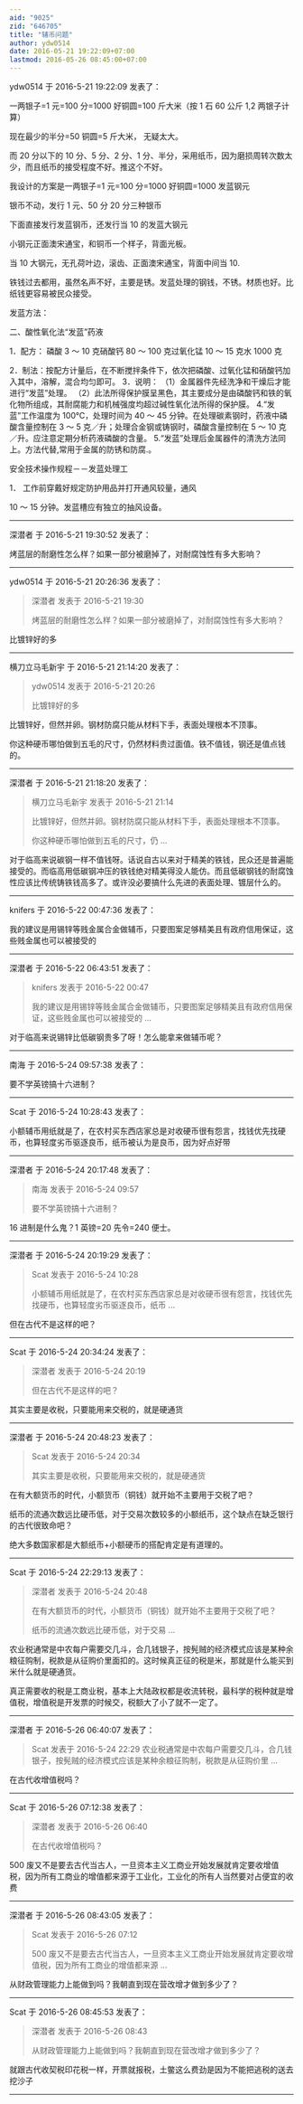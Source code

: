 ```yaml
---
aid: "9025"
zid: "646705"
title: "辅币问题"
author: ydw0514
date: 2016-05-21 19:22:09+07:00
lastmod: 2016-05-26 08:45:00+07:00
---
```


ydw0514 于 2016-5-21 19:22:09 发表了：

一两银子=1 元=100 分=1000 好铜圆=100 斤大米（按 1 石 60 公斤 1,2 两银子计算）

现在最少的半分=50 铜圆=5 斤大米， 无疑太大。

而 20 分以下的 10 分、5 分、2 分、1 分、半分，采用纸币，因为磨损周转次数太少，而且纸币的接受程度不好。推这个不好。

我设计的方案是一两银子=1 元=100 分=1000 好铜圆=1000 发蓝钢元

银币不动，发行 1 元、50 分 20 分三种银币

下面直接发行发蓝钢币，还发行当 10 的发蓝大钢元

小钢元正面澳宋通宝，和铜币一个样子，背面光板。

当 10 大钢元，无孔荷叶边，滚齿、正面澳宋通宝，背面中间当 10.

铁钱过去都用，虽然名声不好，主要是锈。发蓝处理的钢钱，不锈。材质也好。比纸钱更容易被民众接受。

发蓝方法：

二、酸性氧化法“发蓝”药液

1．配方： 磷酸 3 ～ 10 克硝酸钙 80 ～ 100 克过氧化锰 10 ～ 15 克水 1000 克

2．制法：按配方计量后，在不断搅拌条件下，依次把磷酸、过氧化锰和硝酸钙加入其中，溶解，混合均匀即可。 3．说明： （1）金属器件先经洗净和干燥后才能进行“发蓝”处理。 （2）此法所得保护膜呈黑色，其主要成分是由磷酸钙和铁的氧化物所组成，其耐腐能力和机械强度均超过碱性氧化法所得的保护膜。 4.“发蓝”工作温度为 100℃，处理时间为 40 ～ 45 分钟。在处理碳素钢时，药液中磷酸含量控制在 3 ～ 5 克／升；处理合金钢或铸钢时，磷酸含量控制在 5 ～ 10 克／升。应注意定期分析药液磷酸的含量。 5.“发蓝”处理后金属器件的清洗方法同上。方法代替,常用于金属的防锈和防腐.。

安全技术操作规程－－发蓝处理工

1． 工作前穿戴好规定防护用品并打开通风较量，通风

10 ～ 15 分钟。发蓝槽应有独立的抽风设备。

---

深潜者 于 2016-5-21 19:30:52 发表了：

烤蓝层的耐磨性怎么样？如果一部分被磨掉了，对耐腐蚀性有多大影响？

---

ydw0514 于 2016-5-21 20:26:36 发表了：

> 深潜者 发表于 2016-5-21 19:30
>
> 烤蓝层的耐磨性怎么样？如果一部分被磨掉了，对耐腐蚀性有多大影响？

比镀锌好的多

---

横刀立马毛新宇 于 2016-5-21 21:14:20 发表了：

> ydw0514 发表于 2016-5-21 20:26
>
> 比镀锌好的多

比镀锌好，但然并卵。钢材防腐只能从材料下手，表面处理根本不顶事。

你这种硬币哪怕做到五毛的尺寸，仍然材料贵过面值。铁不值钱，钢还是值点钱的。

---

深潜者 于 2016-5-21 21:18:20 发表了：

> 横刀立马毛新宇 发表于 2016-5-21 21:14
>
> 比镀锌好，但然并卵。钢材防腐只能从材料下手，表面处理根本不顶事。
>
> 你这种硬币哪怕做到五毛的尺寸，仍 ...

对于临高来说碳钢一样不值钱呀。话说自古以来对于精美的铁钱，民众还是普遍能接受的。而临高用低碳钢冲压的铁钱绝对精美得没人能仿。而且低碳钢钱的耐腐蚀性应该比传统铸铁钱高多了。或许没必要搞什么先进的表面处理、镀层什么的。

---

knifers 于 2016-5-22 00:47:36 发表了：

我的建议是用锡锌等贱金属合金做辅币，只要图案足够精美且有政府信用保证，这些贱金属也可以被接受的

---

深潜者 于 2016-5-22 06:43:51 发表了：

> knifers 发表于 2016-5-22 00:47
>
> 我的建议是用锡锌等贱金属合金做辅币，只要图案足够精美且有政府信用保证，这些贱金属也可以被接受的 ...

对于临高来说锡锌比低碳钢贵多了呀！怎么能拿来做辅币呢？

---

南海 于 2016-5-24 09:57:38 发表了：

要不学英镑搞十六进制？

---

Scat 于 2016-5-24 10:28:43 发表了：

小额辅币用纸就是了，在农村买东西店家总是对收硬币很有怨言，找钱优先找硬币，也算轻度劣币驱逐良币，纸币被认为是良币，因为好点好带

---

深潜者 于 2016-5-24 20:17:48 发表了：

> 南海 发表于 2016-5-24 09:57
>
> 要不学英镑搞十六进制？

16 进制是什么鬼？1 英镑=20 先令=240 便士。

---

深潜者 于 2016-5-24 20:19:29 发表了：

> Scat 发表于 2016-5-24 10:28
>
> 小额辅币用纸就是了，在农村买东西店家总是对收硬币很有怨言，找钱优先找硬币，也算轻度劣币驱逐良币，纸币 ...

但在古代不是这样的吧？

---

Scat 于 2016-5-24 20:34:24 发表了：

> 深潜者 发表于 2016-5-24 20:19
>
> 但在古代不是这样的吧？

其实主要是收税，只要能用来交税的，就是硬通货

---

深潜者 于 2016-5-24 20:48:23 发表了：

> Scat 发表于 2016-5-24 20:34
>
> 其实主要是收税，只要能用来交税的，就是硬通货

在有大额货币的时代，小额货币（铜钱）就开始不主要用于交税了吧？

纸币的流通次数远比硬币低，对于交易次数较多的小额纸币，这个缺点在缺乏银行的古代很致命吧？

绝大多数国家都是大额纸币+小额硬币的搭配肯定是有道理的。

---

Scat 于 2016-5-24 22:29:13 发表了：

> 深潜者 发表于 2016-5-24 20:48
>
> 在有大额货币的时代，小额货币（铜钱）就开始不主要用于交税了吧？
>
> 纸币的流通次数远比硬币低，对于交易 ...

农业税通常是中农每户需要交几斗，合几钱银子，按髡贼的经济模式应该是某种余粮征购制，税款是从征购价里面扣的。这时候真正征的税是米，那就是什么能买到米什么就是硬通货。

真正需要收的税是工商业税，基本上大陆政权都是收流转税，最科学的税种就是增值税，增值税是开发票的时候交，税额大了小了就不一定了。

---

深潜者 于 2016-5-26 06:40:07 发表了：

> Scat 发表于 2016-5-24 22:29 农业税通常是中农每户需要交几斗，合几钱银子，按髡贼的经济模式应该是某种余粮征购制，税款是从征购价里 ...

在古代收增值税吗？

---

Scat 于 2016-5-26 07:12:38 发表了：

> 深潜者 发表于 2016-5-26 06:40
>
> 在古代收增值税吗？

500 废又不是要去古代当古人，一旦资本主义工商业开始发展就肯定要收增值税，因为所有工商业的增值都来源于工业化，工业化的所有人当然要对占便宜的收费

---

深潜者 于 2016-5-26 08:43:05 发表了：

> Scat 发表于 2016-5-26 07:12
>
> 500 废又不是要去古代当古人，一旦资本主义工商业开始发展就肯定要收增值税，因为所有工商业的增值都来源 ...

从财政管理能力上能做到吗？我朝直到现在营改增才做到多少了？

---

Scat 于 2016-5-26 08:45:53 发表了：

> 深潜者 发表于 2016-5-26 08:43
>
> 从财政管理能力上能做到吗？我朝直到现在营改增才做到多少了？

就跟古代收契税印花税一样，开票就报税，土鳖这么费劲是因为不能把逃税的送去挖沙子

---
